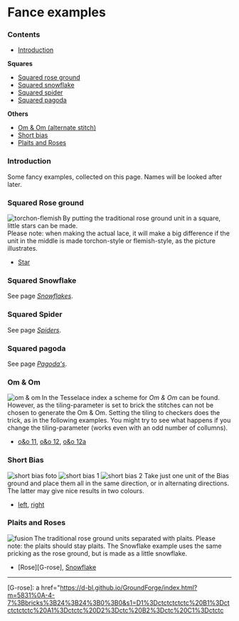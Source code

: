 # Fance examples

### Contents
* [Introduction](#introduction)

**Squares**
* [Squared rose ground](#squared-rose-ground)
* [Squared snowflake](#squared-snowflake)
* [Squared spider](#squared-spider)
* [Squared pagoda](#squared-pagoda)

**Others**
* [Om & Om (alternate stitch)](#om--om)
* [Short bias](#short-bias)
* [Plaits and Roses](#plaits-and-roses)

### Introduction
Some fancy examples, collected on this page. Names will be looked after later.

### Squared Rose ground
<img alt="torchon-flemish" align="left" src="https://maetempels.github.io/MAE-gf/images_wt/gf-tor-vl.png">

By putting the traditional rose ground unit in a square, little stars can be made.                 
Please note: when making the actual lace, it will make a big difference if the unit in the middle is made torchon-style or flemish-style, as the picture illustrates.
* [Star][G-0112]

### Squared Snowflake
See page [_Snowflakes_](https://mae.tempels.github.io/MAE-gf/docs/snowflakes/#squared-snowflake).

### Squared Spider
See page [_Spiders_](https://github.com/MAETempels/MAE-gf/wiki/Spiders#spiders-in-a-square).

### Squared pagoda
See page [_Pagoda's_](https://github.com/MAETempels/MAE-gf/wiki/Pagoda's-or-Triangular-grounds#pagoda-in-a-square). 

### Om & Om
<img alt="om & om" align="left" src="https://maetempels.github.io/MAE-gf/images_wt/gf-oeno-11.png">

In the Tesselace index a scheme for <i>Om & Om</i> can be found.        
However, as the tiling-parameter is set to <span class="elem">brick</span> the stitches can not be chosen to generate the Om & Om. Setting the tiling to <span class="elem">checkers</span> does the trick, as in the following examples. You might try to see what happens if you change the tiling-parameter (works even with an odd number of collumns).
* [o&o 11][oo-11], [o&o 12][oo-12], [o&o 12a][oo-12a]

### Short Bias
![short bias foto][foto-0228-OGy] ![short bias 1][pic-0228-OG] ![short bias 2][pic-0228-OGy]
Take just one unit of the Bias ground and place them all in the same direction, or in alternating directions. The latter may give nice results in two colours.
* [left][G-0228-OG], [right][G-0228-OGy]

### Plaits and Roses
<img alt="fusion" align="left" src="https://maetempels.github.io/MAE-gf/images_wt/gf-fusion.png">

The traditional rose ground units separated with plaits. Please note: the plaits should stay plaits. The Snowflake example uses the same pricking as the rose ground, but is made as a little snowflake.
* [Rose][G-rose], [Snowflake][G-0342]  

***

[pic-tor-flem]: https://maetempels.github.io/MAE-gf/images_wt/gf-tor-vl.png
[pic-fusion]: https://maetempels.github.io/MAE-gf/images_wt/gf-fusion.png
[pic-0306-OIv]: https://maetempels.github.io/MAE-gf/images_wt/gf%200301%20wt.png
[pic-0228-OG]: https://maetempels.github.io/MAE-gf/images_wt/gf%200228-OG.png
[pic-0228-OGy]: https://maetempels.github.io/MAE-gf/images_wt/gf%200228%20OGy.png
[pic-oeno]: https://maetempels.github.io/MAE-gf/images_wt/gf-oeno-11.png

[foto-0228-OGy]: https://maetempels.github.io/MAE-gf/photos/gf-0228-foto.jpg

[G-0112]: https://d-bl.github.io/GroundForge/index.html?m=586-21%0A-48317%0A5-4-7-%0A%3Bbricks%3B16%3B16%3B0%3B0&s1=ctctt%20E3%3Dc%20A3%3Dc%20E2%3Dctt%20A2%3Dctt%20A1%3Dctcl%20E1%3Dctcr%20F2%3Dctct%20F3%3Dctct

[G-0342]: https://d-bl.github.io/GroundForge/index.html?m=--B-C---%0A-E-5-O-K%0A5-----5-%0A-------5%3Bbricks%3B24%3B24%3B0%3B0&s1=ct%20H4%3Dctctctctc%20D4%3Dctctctctc%20B2%3Dctct%20A3%3Dcr%20C3%3Dcl%20B4%3Dc

[G-0306]: https://d-bl.github.io/GroundForge/index.html?m=5--5--%0A-C632B%0A566-22%3Bbricks%3B16%3B16%3B0%3B0&s1=ctctt%20E1%3Dct%20A1%3Dct%20F2%3Dct%20B3%3Dctl%20D3%3Dctr%20F3%3Dctct

[G-0228-OG]: https://d-bl.github.io/GroundForge/index.html?m=86-5%0A4-5-%3Bbricks%3B16%3B16%3B0%3B0&s1=ctc%20C1%3Dtct

[G-0228-OGy]: https://d-bl.github.io/GroundForge/index.html?m=15-2%0A7-5-%0A-586%0A5-4-%3Bchecker%3B16%3B16%3B0%3B0&s1=ctc%20A3%3Dtct%20C1%3Dtct

[G-rose]: a href="https://d-bl.github.io/GroundForge/index.html?m=5831%0A-4-7%3Bbricks%3B24%3B24%3B0%3B0&s1=D1%3Dctctctctctc%20B1%3Dctctctctctc%20A1%3Dctctc%20D2%3Dctc%20B2%3Dctc%20C1%3Dctctc

[oo-11]: https://d-bl.github.io/GroundForge/index.html?m=88%0A11%3Bchecker%3B24%3B24%3B0%3B0&s1=ct%20A1%3Dctct%20B2%3Dctct

[oo-12a]: https://d-bl.github.io/GroundForge/index.html?m=888%0A111%3Bchecker%3B24%3B24%3B0%3B0&s1=ctct%20A1%3Dct%20C1%3Dct

[oo-12]: https://d-bl.github.io/GroundForge/index.html?m=888%0A111%0A888%0A111%0A888%0A111%3Bchecker%3B24%3B24%3B0%3B0&s1=ct%20A1%3Dctct%20B2%3Dctct%20C3%3Dctct%20A4%3Dctct%20B5%3Dctct%20C6%3Dctct
